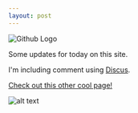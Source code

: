 ```yaml
---
layout: post
---
```


![Github Logo](http://2.bp.blogspot.com/-k55EsAEZz-Q/UP_KbkPvNKI/AAAAAAAAlVU/rsZTL8AZNpM/s1600/45-github-500-million.jpg)

Some updates for today on this site.

I'm including comment using [Discus](disqus.com).

[Check out this other cool page!]( http://liafrazier.github.io/ )

![alt text][logo]

[logo]: https://farm9.staticflickr.com/8645/15712808644_f8b7c160b2.jpg "Africa Project"
